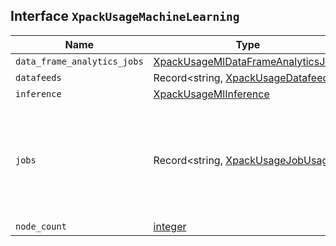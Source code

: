 ## Interface `XpackUsageMachineLearning`

| Name | Type | Description |
| - | - | - |
| `data_frame_analytics_jobs` | [XpackUsageMlDataFrameAnalyticsJobs](./XpackUsageMlDataFrameAnalyticsJobs.md) | &nbsp; |
| `datafeeds` | Record<string, [XpackUsageDatafeed](./XpackUsageDatafeed.md)> | &nbsp; |
| `inference` | [XpackUsageMlInference](./XpackUsageMlInference.md) | &nbsp; |
| `jobs` | Record<string, [XpackUsageJobUsage](./XpackUsageJobUsage.md)> | Job usage statistics. The `_all` entry is always present and gathers statistics for all jobs. |
| `node_count` | [integer](./integer.md) | &nbsp; |
